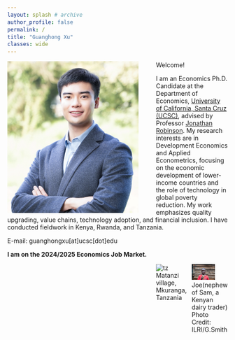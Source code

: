 ```yaml
---
layout: splash # archive
author_profile: false
permalink: /
title: "Guanghong Xu"
classes: wide
---
```


<img src="/images/xgh.jpg" width="300" align="left" style="display: block; margin-right: 40px;" /> 

Welcome! 

I am an Economics Ph.D. Candidate at the Department of Economics, [University of California, Santa Cruz (UCSC)](https://economics.ucsc.edu/), advised by Professor [Jonathan Robinson](https://sites.google.com/view/jmrtwo/home). My research interests are in Development Economics and Applied Econometrics, focusing on the economic development of lower-income countries and the role of technology in global poverty reduction. My work emphasizes quality upgrading, value chains, technology adoption, and financial inclusion. I have conducted fieldwork in Kenya, Rwanda, and Tanzania.

E-mail: guanghongxu[at]ucsc[dot]edu

**I am on the 2024/2025 Economics Job Market.**



<div style="display:flex">
     <div style="flex:1;padding-left:340px;">
				<img src="/images/tz2.jpeg" alt="tz" style="width:75%">
				<figcaption>Matanzi village, Mkuranga, Tanzania</figcaption>
     </div>
     <div style="flex:1;">
				<img src="/images/Kenyamilk_small.jpg" alt="ke" style="width:65%">
				<figcaption>Joe(nephew of Sam, a Kenyan dairy trader)</figcaption>
				<figcaption>Photo Credit: ILRI/G.Smith</figcaption>
     </div>
</div>







